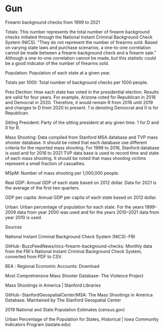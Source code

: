 # Gun
Firearm background checks from 1999 to 2021

Totals: This number represents the total number of firearm background checks initiated through the National Instant Criminal Background Check System (NICS). "They do not represent the number of firearms sold. Based on varying state laws and purchase scenarios, a one-to-one correlation cannot be made between a firearm background check and a firearm sale." Although a one-to-one correlation cannot be made, but this statistic could be a good indicator of the number of firearms sold.

Population: Population of each state at a given year.

Totals per 1000: Total number of background checks per 1000 people.

Pres Election: How each state has voted in the presidential election. Results are valid for four years. For example, Arizona voted for Republican in 2016 and Democrat in 2020. Therefore, it would remain R from 2016 until 2019 and changes to D from 2020 to present. 1 is denoting Democrat and 0 is for Republican.

Sitting President: Party of the sitting president at any given time. 1 for D and 0 for R.

Mass Shooting: Data compiled from Stanford MSA database and TVP mass shooter database. It should be noted that each database use different criteria for the reported mass shooting. For 1999 to 2016, Stanford database is used and for 2016 to 2021 TVP data base is used to record time and state of each mass shooting. It should be noted that mass shooting victims represent a small fraction of casualties. 

MSpM: Number of mass shooting per 1,000,000 people.

Real GDP: Annual GDP of each state based on 2012 dollar. Data for 2021 is the average of the first two quarters.

GDP per capita: Annual GDP per capita of each state based on 2012 dollar.

Urban: Urban percentage of population for each state. For the years 1999–2009 data from year 2000 was used and for the years 2010–2021 data from year 2010 is used.

Sources

National Instant Criminal Background Check System (NICS) - FBI

GitHub - BuzzFeedNews/nics-firearm-background-checks: Monthly data from the FBI's National Instant Criminal Background Check System, converted from PDF to CSV.

BEA : Regional Economic Accounts: Download

Most Comprehensive Mass Shooter Database - The Violence Project

Mass Shootings in America | Stanford Libraries

GitHub - StanfordGeospatialCenter/MSA: The Mass Shootings in America Database. Maintained by The Stanford Geospatial Center

2019 National and State Population Estimates (census.gov)

Urban Percentage of the Population for States, Historical | Iowa Community Indicators Program (iastate.edu)
